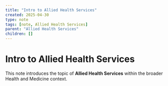 ```yaml
---
title: "Intro to Allied Health Services"
created: 2025-04-30
type: note
tags: [note, Allied Health Services]
parent: "Allied Health Services"
children: []
---
```


# Intro to Allied Health Services

This note introduces the topic of **Allied Health Services** within the broader Health and Medicine context.
